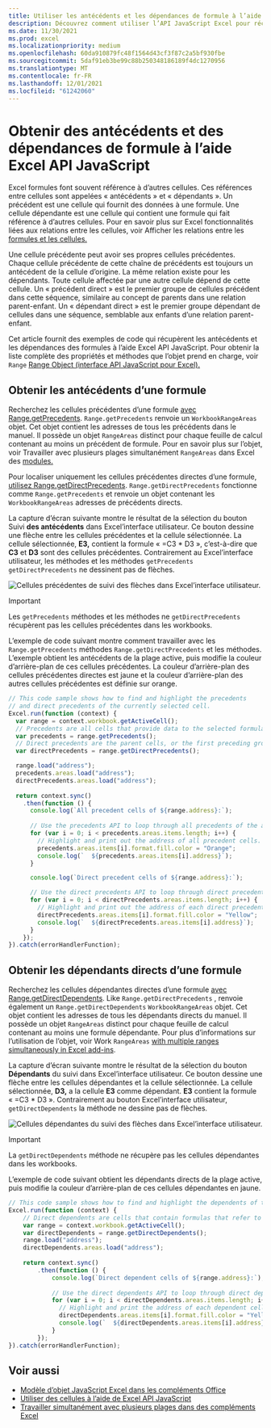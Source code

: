 ```yaml
---
title: Utiliser les antécédents et les dépendances de formule à l’aide Excel API JavaScript
description: Découvrez comment utiliser l’API JavaScript Excel pour récupérer les antécédents et les dépendances de formule.
ms.date: 11/30/2021
ms.prod: excel
ms.localizationpriority: medium
ms.openlocfilehash: 60da910879fc48f1564d43cf3f87c2a5bf930fbe
ms.sourcegitcommit: 5daf91eb3be99c88b250348186189f4dc1270956
ms.translationtype: MT
ms.contentlocale: fr-FR
ms.lasthandoff: 12/01/2021
ms.locfileid: "61242060"
---
```

# <a name="get-formula-precedents-and-dependents-using-the-excel-javascript-api"></a>Obtenir des antécédents et des dépendances de formule à l’aide Excel API JavaScript

Excel formules font souvent référence à d’autres cellules. Ces références entre cellules sont appelées « antécédents » et « dépendants ». Un précédent est une cellule qui fournit des données à une formule. Une cellule dépendante est une cellule qui contient une formule qui fait référence à d’autres cellules. Pour en savoir plus sur Excel fonctionnalités liées aux relations entre les cellules, voir Afficher les relations entre les [formules et les cellules.](https://support.microsoft.com/office/a59bef2b-3701-46bf-8ff1-d3518771d507)

Une cellule précédente peut avoir ses propres cellules précédentes. Chaque cellule précédente de cette chaîne de précédents est toujours un antécédent de la cellule d’origine. La même relation existe pour les dépendants. Toute cellule affectée par une autre cellule dépend de cette cellule. Un « précédent direct » est le premier groupe de cellules précédent dans cette séquence, similaire au concept de parents dans une relation parent-enfant. Un « dépendant direct » est le premier groupe dépendant de cellules dans une séquence, semblable aux enfants d’une relation parent-enfant.

Cet article fournit des exemples de code qui récupèrent les antécédents et les dépendances des formules à l’aide Excel API JavaScript. Pour obtenir la liste complète des propriétés et méthodes que l’objet prend en charge, voir `Range` [Range Object (interface API JavaScript pour Excel).](/javascript/api/excel/excel.range)

## <a name="get-the-precedents-of-a-formula"></a>Obtenir les antécédents d’une formule

Recherchez les cellules précédentes d’une formule [avec Range.getPrecedents](/javascript/api/excel/excel.range#getPrecedents__). `Range.getPrecedents` renvoie un `WorkbookRangeAreas` objet. Cet objet contient les adresses de tous les précédents dans le manuel. Il possède un objet `RangeAreas` distinct pour chaque feuille de calcul contenant au moins un précédent de formule. Pour en savoir plus sur l’objet, voir Travailler avec plusieurs plages simultanément `RangeAreas` dans Excel des [modules.](excel-add-ins-multiple-ranges.md)

Pour localiser uniquement les cellules précédentes directes d’une formule, [utilisez Range.getDirectPrecedents](/javascript/api/excel/excel.range#getDirectPrecedents__). `Range.getDirectPrecedents` fonctionne comme `Range.getPrecedents` et renvoie un objet contenant les `WorkbookRangeAreas` adresses de précédents directs.

La capture d’écran suivante montre le résultat de la sélection du bouton Suivi **des antécédents** dans Excel’interface utilisateur. Ce bouton dessine une flèche entre les cellules précédentes et la cellule sélectionnée. La cellule sélectionnée, **E3,** contient la formule « =C3 * D3 », c’est-à-dire que **C3** et **D3** sont des cellules précédentes. Contrairement au Excel’interface utilisateur, les méthodes et les méthodes `getPrecedents` `getDirectPrecedents` ne dessinent pas de flèches.

![Cellules précédentes de suivi des flèches dans Excel’interface utilisateur.](../images/excel-ranges-trace-precedents.png)

> [!IMPORTANT]
> Les `getPrecedents` méthodes et les méthodes ne `getDirectPrecedents` récupèrent pas les cellules précédentes dans les workbooks.

L’exemple de code suivant montre comment travailler avec les `Range.getPrecedents` méthodes `Range.getDirectPrecedents` et les méthodes. L’exemple obtient les antécédents de la plage active, puis modifie la couleur d’arrière-plan de ces cellules précédentes. La couleur d’arrière-plan des cellules précédentes directes est jaune et la couleur d’arrière-plan des autres cellules précédentes est définie sur orange.

```js
// This code sample shows how to find and highlight the precedents 
// and direct precedents of the currently selected cell.
Excel.run(function (context) {
  var range = context.workbook.getActiveCell();
  // Precedents are all cells that provide data to the selected formula.
  var precedents = range.getPrecedents();
  // Direct precedents are the parent cells, or the first preceding group of cells that provide data to the selected formula.    
  var directPrecedents = range.getDirectPrecedents();

  range.load("address");
  precedents.areas.load("address");
  directPrecedents.areas.load("address");
  
  return context.sync()
    .then(function () {
      console.log(`All precedent cells of ${range.address}:`);
      
      // Use the precedents API to loop through all precedents of the active cell.
      for (var i = 0; i < precedents.areas.items.length; i++) {
        // Highlight and print out the address of all precedent cells.
        precedents.areas.items[i].format.fill.color = "Orange";
        console.log(`  ${precedents.areas.items[i].address}`);
      }

      console.log(`Direct precedent cells of ${range.address}:`);

      // Use the direct precedents API to loop through direct precedents of the active cell.
      for (var i = 0; i < directPrecedents.areas.items.length; i++) {
        // Highlight and print out the address of each direct precedent cell.
        directPrecedents.areas.items[i].format.fill.color = "Yellow";
        console.log(`  ${directPrecedents.areas.items[i].address}`);
      }
    });
}).catch(errorHandlerFunction);
```

## <a name="get-the-direct-dependents-of-a-formula"></a>Obtenir les dépendants directs d’une formule

Recherchez les cellules dépendantes directes d’une formule [avec Range.getDirectDependents](/javascript/api/excel/excel.range#getDirectDependents__). Like `Range.getDirectPrecedents` , renvoie également un `Range.getDirectDependents` `WorkbookRangeAreas` objet. Cet objet contient les adresses de tous les dépendants directs du manuel. Il possède un objet `RangeAreas` distinct pour chaque feuille de calcul contenant au moins une formule dépendante. Pour plus d’informations sur l’utilisation de l’objet, voir Work `RangeAreas` [with multiple ranges simultaneously in Excel add-ins](excel-add-ins-multiple-ranges.md).

La capture d’écran suivante montre le résultat de la sélection du bouton **Dépendants** du suivi dans Excel’interface utilisateur. Ce bouton dessine une flèche entre les cellules dépendantes et la cellule sélectionnée. La cellule sélectionnée, **D3,** a la cellule **E3** comme dépendant. **E3** contient la formule « =C3 * D3 ». Contrairement au bouton Excel’interface utilisateur, `getDirectDependents` la méthode ne dessine pas de flèches.

![Cellules dépendantes du suivi des flèches dans Excel’interface utilisateur.](../images/excel-ranges-trace-dependents.png)

> [!IMPORTANT]
> La `getDirectDependents` méthode ne récupère pas les cellules dépendantes dans les workbooks.

L’exemple de code suivant obtient les dépendants directs de la plage active, puis modifie la couleur d’arrière-plan de ces cellules dépendantes en jaune.

```js
// This code sample shows how to find and highlight the dependents of the currently selected cell.
Excel.run(function (context) {
    // Direct dependents are cells that contain formulas that refer to other cells.
    var range = context.workbook.getActiveCell();
    var directDependents = range.getDirectDependents();
    range.load("address");
    directDependents.areas.load("address");
    
    return context.sync()
        .then(function () {
            console.log(`Direct dependent cells of ${range.address}:`);
    
            // Use the direct dependents API to loop through direct dependents of the active cell.
            for (var i = 0; i < directDependents.areas.items.length; i++) {
              // Highlight and print the address of each dependent cell.
              directDependents.areas.items[i].format.fill.color = "Yellow";
              console.log(`  ${directDependents.areas.items[i].address}`);
            }
        });
}).catch(errorHandlerFunction);
```

## <a name="see-also"></a>Voir aussi

- [Modèle d’objet JavaScript Excel dans les compléments Office](excel-add-ins-core-concepts.md)
- [Utiliser des cellules à l’aide de Excel API JavaScript](excel-add-ins-cells.md)
- [Travailler simultanément avec plusieurs plages dans des compléments Excel](excel-add-ins-multiple-ranges.md)
